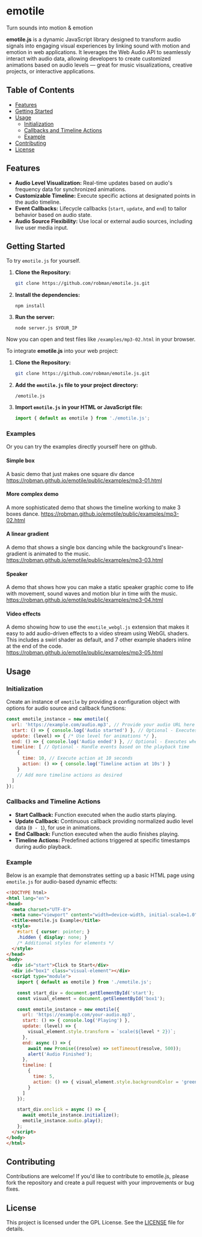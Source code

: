 # emotile
Turn sounds into motion & emotion

**emotile.js** is a dynamic JavaScript library designed to transform audio signals into engaging visual experiences by linking sound with motion and emotion in web applications. It leverages the Web Audio API to seamlessly interact with audio data, allowing developers to create customized animations based on audio levels — great for music visualizations, creative projects, or interactive applications.

## Table of Contents
- [Features](#features)
- [Getting Started](#getting-started)
- [Usage](#usage)
  - [Initialization](#initialization)
  - [Callbacks and Timeline Actions](#callbacks-and-timeline-actions)
  - [Example](#example)
- [Contributing](#contributing)
- [License](#license)

## Features
- **Audio Level Visualization:** Real-time updates based on audio's frequency data for synchronized animations.
- **Customizable Timeline:** Execute specific actions at designated points in the audio timeline.
- **Event Callbacks:** Lifecycle callbacks (`start`, `update`, and `end`) to tailor behavior based on audio state.
- **Audio Source Flexibility:** Use local or external audio sources, including live user media input.

## Getting Started
To try `emotile.js` for yourself.

1. **Clone the Repository:**
   ```bash
   git clone https://github.com/robman/emotile.js.git
   ```

2. **Install the dependencies:**
   ```plaintext
   npm install 
   ```

3. **Run the server:**
   ```plaintext
   node server.js $YOUR_IP
   ```

Now you can open and test files like `/examples/mp3-02.html` in your browser.


To integrate **emotile.js** into your web project:

1. **Clone the Repository:**
   ```bash
   git clone https://github.com/robman/emotile.js.git
   ```

2. **Add the `emotile.js` file to your project directory:**
   ```plaintext
   /emotile.js
   ```

3. **Import `emotile.js` in your HTML or JavaScript file:**
   ```javascript
   import { default as emotile } from './emotile.js';
   ```

### Examples
Or you can try the examples directly yourself here on github.

#### Simple box
A basic demo that just makes one square div dance
https://robman.github.io/emotile/public/examples/mp3-01.html

#### More complex demo
A more sophisticated demo that shows the timeline working to make 3 boxes dance.
https://robman.github.io/emotile/public/examples/mp3-02.html

#### A linear gradient
A demo that shows a single box dancing while the background's linear-gradient is animated to the music.
https://robman.github.io/emotile/public/examples/mp3-03.html

#### Speaker
A demo that shows how you can make a static speaker graphic come to life with movement, sound waves and motion blur in time with the music.
https://robman.github.io/emotile/public/examples/mp3-04.html

#### Video effects
A demo showing how to use the `emotile_webgl.js` extension that makes it easy to add audio-driven effects to a video stream using WebGL shaders. This includes a swirl shader as default, and 7 other example shaders inline at the end of the code.
https://robman.github.io/emotile/public/examples/mp3-05.html


## Usage

### Initialization
Create an instance of `emotile` by providing a configuration object with options for audio source and callback functions:

```javascript
const emotile_instance = new emotile({
  url: 'https://example.com/audio.mp3', // Provide your audio URL here
  start: () => { console.log('Audio started') }, // Optional - Executes when audio begins
  update: (level) => { /* Use level for animations */ },
  end: () => { console.log('Audio ended') }, // Optional - Executes when audio ends
  timeline: [ // Optional - Handle events based on the playback time
    {
      time: 10, // Execute action at 10 seconds
      action: () => { console.log('Timeline action at 10s') }
    }
    // Add more timeline actions as desired
  ]
});
```

### Callbacks and Timeline Actions

- **Start Callback:** Function executed when the audio starts playing.
- **Update Callback:** Continuous callback providing normalized audio level data (`0 - 1`), for use in animations.
- **End Callback:** Function executed when the audio finishes playing.
- **Timeline Actions:** Predefined actions triggered at specific timestamps during audio playback.

### Example

Below is an example that demonstrates setting up a basic HTML page using `emotile.js` for audio-based dynamic effects:

```html
<!DOCTYPE html>
<html lang="en">
<head>
  <meta charset="UTF-8">
  <meta name="viewport" content="width=device-width, initial-scale=1.0">
  <title>emotile.js Example</title>
  <style>
    #start { cursor: pointer; }
    .hidden { display: none; }
    /* Additional styles for elements */
  </style>
</head>
<body>
  <div id="start">Click to Start</div>
  <div id="box1" class="visual-element"></div>
  <script type="module">
    import { default as emotile } from './emotile.js';

    const start_div = document.getElementById('start');
    const visual_element = document.getElementById('box1');

    const emotile_instance = new emotile({
      url: 'https://example.com/your-audio.mp3',
      start: () => { console.log('Playing') },
      update: (level) => {
        visual_element.style.transform = `scale(${level * 2})`;
      },
      end: async () => {
        await new Promise((resolve) => setTimeout(resolve, 500));
        alert('Audio Finished');
      },
      timeline: [
        {
          time: 5,
          action: () => { visual_element.style.backgroundColor = 'green'; }
        }
      ]
    });

    start_div.onclick = async () => {
      await emotile_instance.initialize();
      emotile_instance.audio.play();
    };
  </script>
</body>
</html>
```

## Contributing
Contributions are welcome! If you'd like to contribute to emotile.js, please fork the repository and create a pull request with your improvements or bug fixes.

## License
This project is licensed under the GPL License. See the [LICENSE](LICENSE) file for details.
